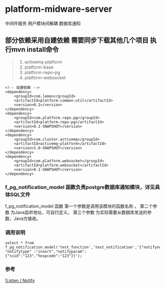 # platform-midware-server
中间件服务 用户模块间解耦 数据库通知

## 部分依赖采用自建依赖 需要同步下载其他几个项目 执行mvn install命令
>1. activemq-platform
>2. platform-base
>3. platform-repo-pg
>4. platform-websocket
```pom
<!-- 自建依赖 -->
<dependency>
    <groupId>com.lemon</groupId>
    <artifactId>platform-common-util</artifactId>
    <version>0.1</version>
</dependency>
<dependency>
    <groupId>com.platform.repo.pg</groupId>
    <artifactId>platform-repo-pg</artifactId>
    <version>0.1-SNAPSHOT</version>
</dependency>
<dependency>
    <groupId>com.cluster.activemq</groupId>
    <artifactId>activemq-platform</artifactId>
    <version>1.0-SNAPSHOT</version>
</dependency>
<dependency>
    <groupId>com.platform.websocket</groupId>
    <artifactId>platform-websocket</artifactId>
    <version>0.1-SNAPSHOT</version>
</dependency>

```
### f_pg_notification_model 函数负责postgre数据库通知模块，详见具体SQL文件
f_pg_notification_model 函数 第一个参数是调用该模块的函数名称 。
第二个参数 为Java监听地址，可自行定义。
第三个参数 为实际需要从数据库发送的参数，Java方接收。

### 调用说明

```postgresql
select * from f_pg_notification_model('test_function','test_notification','{"notifyno":"cmd_4060001", "notifytype" :"insert","notifyparam":{"ssid":"123","hospcode":"123"}}');
``` 


### 参考

[!Listen / Notify](https://jdbc.postgresql.org/documentation/81/listennotify.html)